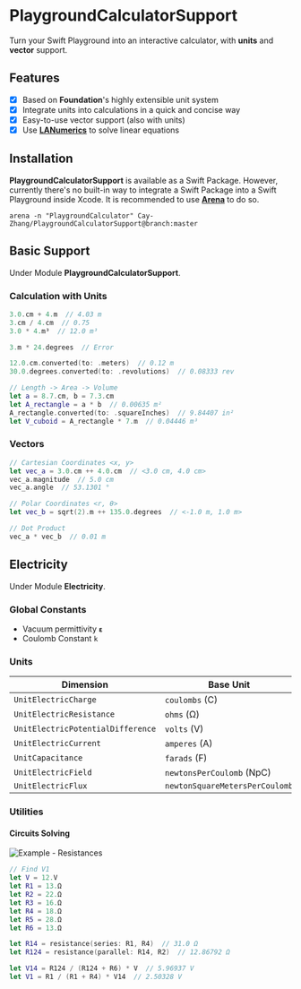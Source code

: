 # PlaygroundCalculatorSupport
Turn your Swift Playground into an interactive calculator, with **units** and **vector** support.


## Features
- [x] Based on **Foundation**'s highly extensible unit system
- [x] Integrate units into calculations in a quick and concise way
- [x] Easy-to-use vector support (also with units)
- [x] Use [**LANumerics**](https://github.com/phlegmaticprogrammer/LANumerics) to solve linear equations

## Installation
**PlaygroundCalculatorSupport** is available as a Swift Package. However, currently there's no built-in way to integrate a Swift Package into a Swift Playground inside Xcode. It is recommended to use [**Arena**](https://github.com/finestructure/Arena) to do so.
```
arena -n "PlaygroundCalculator" Cay-Zhang/PlaygroundCalculatorSupport@branch:master
```
## Basic Support
Under Module **PlaygroundCalculatorSupport**.
### Calculation with Units
```swift
3.0.cm + 4.m  // 4.03 m
3.cm / 4.cm  // 0.75
3.0 * 4.m³  // 12.0 m³

3.m * 24.degrees  // Error

12.0.cm.converted(to: .meters)  // 0.12 m
30.0.degrees.converted(to: .revolutions)  // 0.08333 rev

// Length -> Area -> Volume
let a = 8.7.cm, b = 7.3.cm
let A_rectangle = a * b  // 0.00635 m²
A_rectangle.converted(to: .squareInches)  // 9.84407 in²
let V_cuboid = A_rectangle * 7.m  // 0.04446 m³
```
### Vectors
```swift
// Cartesian Coordinates <x, y>
let vec_a = 3.0.cm ++ 4.0.cm  // <3.0 cm, 4.0 cm>
vec_a.magnitude  // 5.0 cm
vec_a.angle  // 53.1301 °

// Polar Coordinates <r, θ>
let vec_b = sqrt(2).m ++ 135.0.degrees  // <-1.0 m, 1.0 m>

// Dot Product
vec_a * vec_b  // 0.01 m
```
## Electricity
Under Module **Electricity**.
### Global Constants
- Vacuum permittivity `𝝴`
- Coulomb Constant `k`
### Units

Dimension | Base Unit
--------- | ---------
`UnitElectricCharge` | `coulombs` (C)
`UnitElectricResistance` | `ohms` (Ω)
`UnitElectricPotentialDifference` | `volts` (V)
`UnitElectricCurrent` | `amperes` (A)
`UnitCapacitance` | `farads` (F)
`UnitElectricField` | `newtonsPerCoulomb` (NpC)
`UnitElectricFlux` | `newtonSquareMetersPerCoulomb`

### Utilities
#### Circuits Solving
![Example - Resistances](https://i.loli.net/2020/06/15/5ERwHplnKrGNCxD.png)
```swift
// Find V1
let V = 12.V
let R1 = 13.Ω
let R2 = 22.Ω
let R3 = 16.Ω
let R4 = 18.Ω
let R5 = 28.Ω
let R6 = 13.Ω

let R14 = resistance(series: R1, R4)  // 31.0 Ω
let R124 = resistance(parallel: R14, R2)  // 12.86792 Ω

let V14 = R124 / (R124 + R6) * V  // 5.96937 V
let V1 = R1 / (R1 + R4) * V14  // 2.50328 V
```
